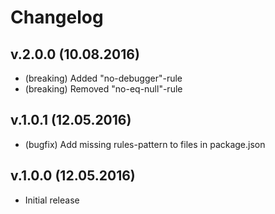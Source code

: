 # Changelog

## v.2.0.0 (10.08.2016)
* (breaking) Added "no-debugger"-rule
* (breaking) Removed "no-eq-null"-rule

## v.1.0.1 (12.05.2016)
* (bugfix) Add missing rules-pattern to files in package.json

## v.1.0.0 (12.05.2016)
* Initial release

